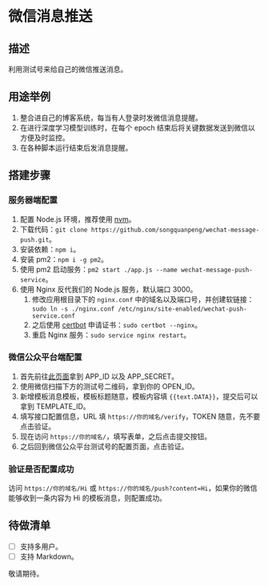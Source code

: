 # 微信消息推送
## 描述
利用测试号来给自己的微信推送消息。

## 用途举例
1. 整合进自己的博客系统，每当有人登录时发微信消息提醒。
2. 在进行深度学习模型训练时，在每个 epoch 结束后将关键数据发送到微信以方便及时监控。
3. 在各种脚本运行结束后发消息提醒。

## 搭建步骤
### 服务器端配置
1. 配置 Node.js 环境，推荐使用 [nvm](https://github.com/nvm-sh/nvm)。
2. 下载代码：`git clone https://github.com/songquanpeng/wechat-message-push.git`。
3. 安装依赖：`npm i`。
4. 安装 pm2：`npm i -g pm2`。
5. 使用 pm2 启动服务：`pm2 start ./app.js --name wechat-message-push-service`。
6. 使用 Nginx 反代我们的 Node.js 服务，默认端口 3000。
    1. 修改应用根目录下的 `nginx.conf` 中的域名以及端口号，并创建软链接：`sudo ln -s ./nginx.conf /etc/nginx/site-enabled/wechat-push-service.conf` 
    2. 之后使用 [certbot](https://certbot.eff.org/lets-encrypt/ubuntuxenial-nginx) 申请证书：`sudo certbot --nginx`。
    3. 重启 Nginx 服务：`sudo service nginx restart`。

### 微信公众平台端配置
1. 首先前往[此页面](https://mp.weixin.qq.com/debug/cgi-bin/sandboxinfo?action=showinfo&t=sandbox/index)拿到 APP_ID 以及 APP_SECRET。
2. 使用微信扫描下方的测试号二维码，拿到你的 OPEN_ID。
3. 新增模板消息模板，模板标题随意，模板内容填 `{{text.DATA}}`，提交后可以拿到 TEMPLATE_ID。
4. 填写接口配置信息，URL 填 `https://你的域名/verify`，TOKEN 随意，先不要点击验证。
5. 现在访问 `https://你的域名/`，填写表单，之后点击提交按钮。
6. 之后回到微信公众平台测试号的配置页面，点击验证。

### 验证是否配置成功
访问 `https://你的域名/Hi` 或 `https://你的域名/push?content=Hi`，如果你的微信能够收到一条内容为 Hi 的模板消息，则配置成功。

## 待做清单
- [ ] 支持多用户。
- [ ] 支持 Markdown。

敬请期待。
